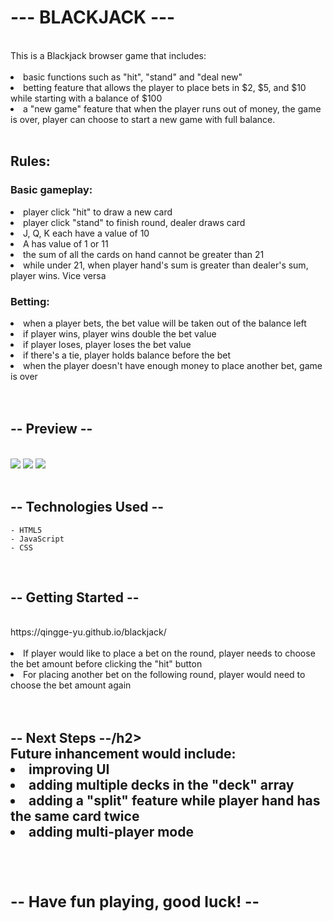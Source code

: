 <h1>--- BLACKJACK ---</h1>
<br />
This is a Blackjack browser game that includes:<br />
<br />
    <li> basic functions such as "hit", "stand" and "deal new"<br />
    <li> betting feature that allows the player to place bets in $2, $5, and $10 while starting with a balance of $100<br />
    <li> a "new game" feature that when the player runs out of money, the game is over, player can choose to start a new game with full balance.<br />
<br />
<h2>Rules:</h2>
    <h3>Basic gameplay:</h3>
    <li> player click "hit" to draw a new card<br />
    <li> player click "stand" to finish round, dealer draws card<br />
    <li> J, Q, K each have a value of 10<br />
    <li> A has value of 1 or 11<br />
    <li> the sum of all the cards on hand cannot be greater than 21<br />
    <li> while under 21, when player hand's sum is greater than dealer's sum, player wins. Vice versa<br />
    <h3>Betting:</h3>
    <li> when a player bets, the bet value will be taken out of the balance left<br />
    <li> if player wins, player wins double the bet value<br />
    <li> if player loses, player loses the bet value<br />
    <li> if there's a tie, player holds balance before the bet<br />
    <li> when the player doesn't have enough money to place another bet, game is over<br />
<br />
<br />
<h2>-- Preview --</h2>
        <br />
<img src="https://i.imgur.com/c5a9Ik0.png">
        <img src="https://i.imgur.com/fjm5r8H.png">
        <img src="https://i.imgur.com/B7QPcl3.png">
<br />
<br />
<h2>-- Technologies Used --</h2>

    - HTML5
    - JavaScript
    - CSS
<br />
<h2>-- Getting Started --</h2>
<br />
https://qingge-yu.github.io/blackjack/
<br />
<br />
    <li> If player would like to place a bet on the round, player needs to choose the bet amount before clicking the "hit" button<br />
    <li> For placing another bet on the following round, player would need to choose the bet amount again<br />
<br />
<br />
<h2>-- Next Steps --/h2>
<br />
Future inhancement would include: <br />
    <li> improving UI<br />
    <li> adding multiple decks in the "deck" array<br />
    <li> adding a "split" feature while player hand has the same card twice<br />
    <li> adding multi-player mode<br />
<br />
<br />
<h3>-- Have fun playing, good luck! --</h3>
